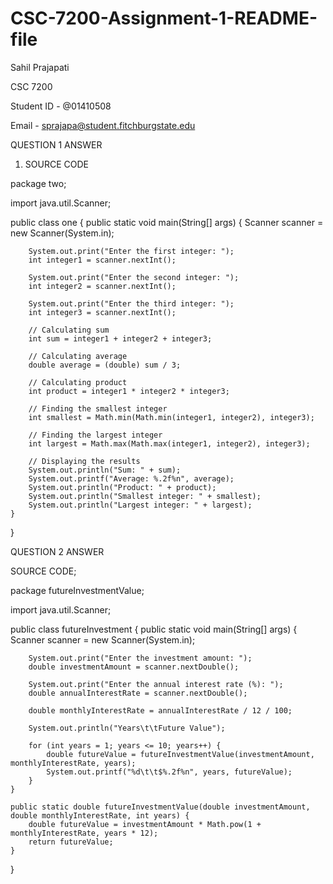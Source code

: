 # CSC-7200-Assignment-1-README-file

Sahil Prajapati 

CSC 7200

Student ID - @01410508

Email - sprajapa@student.fitchburgstate.edu

QUESTION 1 ANSWER

1.	SOURCE CODE

package two;

import java.util.Scanner;

public class one {
    public static void main(String[] args) {
        Scanner scanner = new Scanner(System.in);

        System.out.print("Enter the first integer: ");
        int integer1 = scanner.nextInt();

        System.out.print("Enter the second integer: ");
        int integer2 = scanner.nextInt();

        System.out.print("Enter the third integer: ");
        int integer3 = scanner.nextInt();

        // Calculating sum
        int sum = integer1 + integer2 + integer3;

        // Calculating average
        double average = (double) sum / 3;

        // Calculating product
        int product = integer1 * integer2 * integer3;

        // Finding the smallest integer
        int smallest = Math.min(Math.min(integer1, integer2), integer3);

        // Finding the largest integer
        int largest = Math.max(Math.max(integer1, integer2), integer3);

        // Displaying the results
        System.out.println("Sum: " + sum);
        System.out.printf("Average: %.2f%n", average);
        System.out.println("Product: " + product);
        System.out.println("Smallest integer: " + smallest);
        System.out.println("Largest integer: " + largest);
    }
}




QUESTION 2 ANSWER 


SOURCE CODE;

package futureInvestmentValue;

import java.util.Scanner;

public class futureInvestment {
    public static void main(String[] args) {
        Scanner scanner = new Scanner(System.in);

        System.out.print("Enter the investment amount: ");
        double investmentAmount = scanner.nextDouble();

        System.out.print("Enter the annual interest rate (%): ");
        double annualInterestRate = scanner.nextDouble();

        double monthlyInterestRate = annualInterestRate / 12 / 100;

        System.out.println("Years\t\tFuture Value");

        for (int years = 1; years <= 10; years++) {
            double futureValue = futureInvestmentValue(investmentAmount, monthlyInterestRate, years);
            System.out.printf("%d\t\t$%.2f%n", years, futureValue);
        }
    }

    public static double futureInvestmentValue(double investmentAmount, double monthlyInterestRate, int years) {
        double futureValue = investmentAmount * Math.pow(1 + monthlyInterestRate, years * 12);
        return futureValue;
    }
}




























